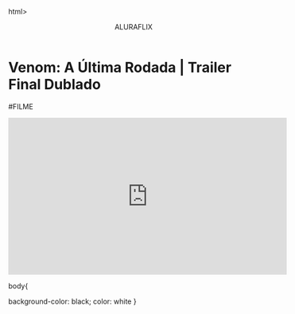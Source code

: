 html>

<head>
   <link rel="stylesheet" href="styles.css" />
   <title>Gustavo Bueno 1 b</title>

</head>
 
 
 <body>
 
 
 <header>ALURAFLIX</header>


<div>
 <h1>Venom: A Última Rodada | Trailer Final Dublado</h1>
 <p>#FILME</p>
</div>

<div>
<iframe width="560" height="315" src="https://www.youtube.com/embed/c-1i96qpF-s?si=Sjdk-_2Ih4iZTmCV" title="YouTube video player" frameborder="0" allow="accelerometer; autoplay; clipboard-write; encrypted-media; gyroscope; picture-in-picture; web-share" referrerpolicy="strict-origin-when-cross-origin" allowfullscreen></iframe>
</div>
 

 </body>

</html>







body{

   background-color: black;
   color: white
 }
